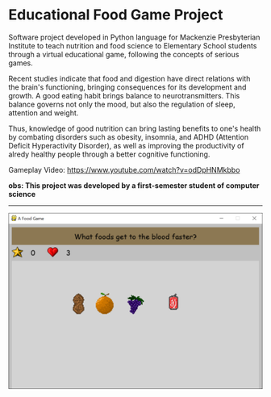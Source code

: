 # Educational Food Game Project
Software project developed in Python language for Mackenzie Presbyterian Institute to teach nutrition and food science to Elementary School students through a virtual educational game, following the concepts of serious games.

Recent studies indicate that food and digestion have direct relations with the brain's functioning, bringing consequences for its development and growth. A good eating habit brings balance to neurotransmitters. This balance governs not only the mood, but also the regulation of sleep, attention and weight.

Thus, knowledge of good nutrition can bring lasting benefits to one's health by combating disorders such as obesity, insomnia, and ADHD (Attention Deficit Hyperactivity Disorder), as well as improving the productivity of alredy healthy people through a better cognitive functioning.

Gameplay Video: https://www.youtube.com/watch?v=odDpHNMkbbo

**obs: This project was developed by a first-semester student of computer science**
_______________________________________

![Alt](https://github.com/begalv/Educational-Food-Game/blob/master/docs/images/gameDisplay.png)
